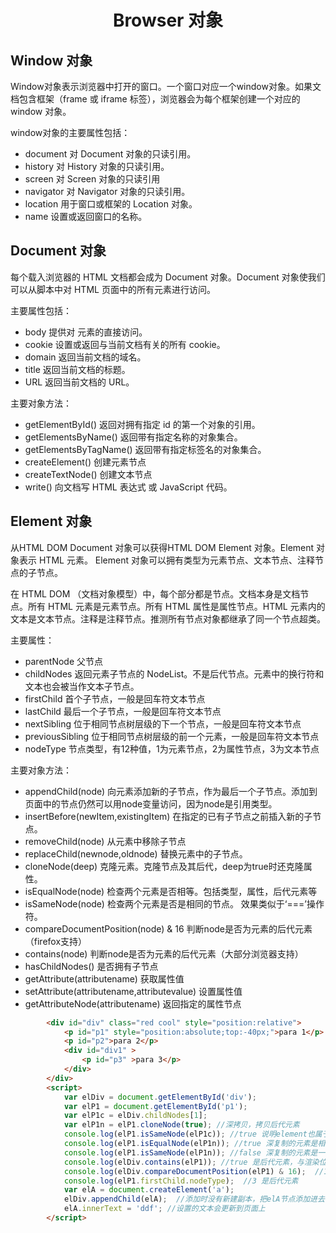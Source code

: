 <h1 align="center"> Browser 对象</h1>

Window 对象
-

Window对象表示浏览器中打开的窗口。一个窗口对应一个window对象。如果文档包含框架（frame 或 iframe 标签），浏览器会为每个框架创建一个对应的 window 对象。

window对象的主要属性包括：

- document 对 Document 对象的只读引用。
- history 对 History 对象的只读引用。
- screen 对 Screen 对象的只读引用
- navigator 对 Navigator 对象的只读引用。
- location 用于窗口或框架的 Location 对象。
- name 设置或返回窗口的名称。

Document 对象
-

每个载入浏览器的 HTML 文档都会成为 Document 对象。Document 对象使我们可以从脚本中对 HTML 页面中的所有元素进行访问。

主要属性包括：

- body 提供对 <body> 元素的直接访问。
- cookie 设置或返回与当前文档有关的所有 cookie。
- domain 返回当前文档的域名。
- title 返回当前文档的标题。
- URL 返回当前文档的 URL。

主要对象方法：

- getElementById() 返回对拥有指定 id 的第一个对象的引用。
- getElementsByName() 返回带有指定名称的对象集合。
- getElementsByTagName() 返回带有指定标签名的对象集合。
- createElement() 创建元素节点
- createTextNode() 创建文本节点
- write() 向文档写 HTML 表达式 或 JavaScript 代码。

Element 对象
-

从HTML DOM Document 对象可以获得HTML DOM Element 对象。Element 对象表示 HTML 元素。 Element 对象可以拥有类型为元素节点、文本节点、注释节点的子节点。

在 HTML DOM （文档对象模型）中，每个部分都是节点。文档本身是文档节点。所有 HTML 元素是元素节点。所有 HTML 属性是属性节点。HTML 元素内的文本是文本节点。注释是注释节点。推测所有节点对象都继承了同一个节点超类。

主要属性：

- parentNode 父节点
- childNodes 返回元素子节点的 NodeList。不是后代节点。元素中的换行符和文本也会被当作文本子节点。
- firstChild 首个子节点，一般是回车符文本节点
- lastChild 最后一个子节点，一般是回车符文本节点
- nextSibling 位于相同节点树层级的下一个节点，一般是回车符文本节点
- previousSibling 位于相同节点树层级的前一个元素，一般是回车符文本节点
- nodeType 节点类型，有12种值，1为元素节点，2为属性节点，3为文本节点


主要对象方法：

- appendChild(node) 向元素添加新的子节点，作为最后一个子节点。添加到页面中的节点仍然可以用node变量访问，因为node是引用类型。
- insertBefore(newItem,existingItem) 在指定的已有子节点之前插入新的子节点。
- removeChild(node) 从元素中移除子节点
- replaceChild(newnode,oldnode) 替换元素中的子节点。
- cloneNode(deep) 克隆元素。克隆节点及其后代，deep为true时还克隆属性。
- isEqualNode(node) 检查两个元素是否相等。包括类型，属性，后代元素等
- isSameNode(node) 检查两个元素是否是相同的节点。 效果类似于‘===’操作符。
- compareDocumentPosition(node) & 16 判断node是否为元素的后代元素（firefox支持）
- contains(node) 判断node是否为元素的后代元素（大部分浏览器支持）
- hasChildNodes() 是否拥有子节点
- getAttribute(attributename) 获取属性值
- setAttribute(attributename,attributevalue) 设置属性值
- getAttributeNode(attributename) 返回指定的属性节点

```html
		<div id="div" class="red cool" style="position:relative">
			<p id="p1" style="position:absolute;top:-40px;">para 1</p>
			<p id="p2">para 2</p>
			<div id="div1" >
				<p id="p3" >para 3</p>
			</div>
		</div>
		<script>
			var elDiv = document.getElementById('div');
			var elP1 = document.getElementById('p1');
			var elP1c = elDiv.childNodes[1];
			var elP1n = elP1.cloneNode(true); //深拷贝，拷贝后代元素
			console.log(elP1.isSameNode(elP1c)); //true 说明element也属于node类型
			console.log(elP1.isEqualNode(elP1n)); //true 深复制的元素是相等的
			console.log(elP1.isSameNode(elP1n)); //false 深复制的元素是一个副本，并不是原来的元素
			console.log(elDiv.contains(elP1)); //true 是后代元素，与渲染位置无关
			console.log(elDiv.compareDocumentPosition(elP1) & 16);  //16 是后代元素
			console.log(elP1.firstChild.nodeType);  //3 是后代元素
			var elA = document.createElement('a');
			elDiv.appendChild(elA);  //添加时没有新建副本，把elA节点添加进去了，elA就是页面上新添加元素的索引
			elA.innerText = 'ddf'; //设置的文本会更新到页面上
		</script>
```


